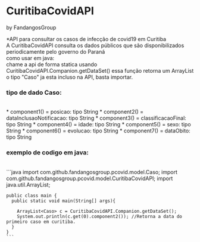 # CuritibaCovidAPI
by FandangosGroup

*API para consultar os casos de infecção de covid19 em Curitiba<br>
A CuritibaCovidAPI consulta os dados públicos que são disponibilizados periodicamente pelo governo do Paraná<br>
como usar em java:<br>
chame a api de forma statica usando CuritibaCovidAPI.Companion.getDataSet() essa função retorna um ArrayList<Caso> o tipo "Caso" ja esta incluso na API, basta importar.<br>
  <h3>tipo de dado Caso:</h3><br>
*  component1() = posicao: tipo String
*  component2() = dataInclusaoNotificacao: tipo String
*  component3() = classificacaoFinal: tipo String
*  component4() = idade: tipo String
*  component5() = sexo: tipo String
*  component6() = evolucao: tipo String
*  component7() = dataObito: tipo String
<h3>exemplo de codigo em java:</h3><br>
  ```java
    import com.github.fandangosgroup.pcovid.model.Caso;
    import com.github.fandangosgroup.pcovid.model.CuritibaCovidAPI;
    import java.util.ArrayList;

    public class main {
      public static void main(String[] args){
      
        ArrayList<Caso> c = CuritibaCovidAPI.Companion.getDataSet();
        System.out.println(c.get(0).component2()); //Retorna a data do primeiro caso em curitiba.
      }
    }
    ```
